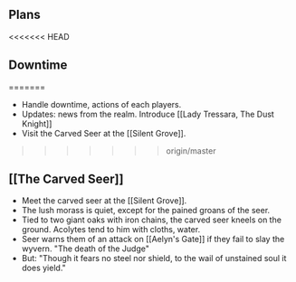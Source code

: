 ## Plans
<<<<<<< HEAD

## Downtime
=======
- Handle downtime, actions of each players.
- Updates: news from the realm. Introduce [[Lady Tressara, The Dust Knight]]
- Visit the Carved Seer at the [[Silent Grove]].
>>>>>>> origin/master
## [[The Carved Seer]]
- Meet the carved seer at the [[Silent Grove]].
- The lush morass is quiet, except for the pained groans of the seer.
- Tied to two giant oaks with iron chains, the carved seer kneels on the ground. Acolytes tend to him with cloths, water.
- Seer warns them of an attack on [[Aelyn's Gate]] if they fail to slay the wyvern. "The death of the Judge"
- But: "Though it fears no steel nor shield, to the wail of unstained soul it does yield."